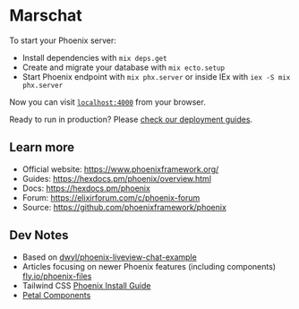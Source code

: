 # Marschat

To start your Phoenix server:

  * Install dependencies with `mix deps.get`
  * Create and migrate your database with `mix ecto.setup`
  * Start Phoenix endpoint with `mix phx.server` or inside IEx with `iex -S mix phx.server`

Now you can visit [`localhost:4000`](http://localhost:4000) from your browser.

Ready to run in production? Please [check our deployment guides](https://hexdocs.pm/phoenix/deployment.html).

## Learn more

  * Official website: https://www.phoenixframework.org/
  * Guides: https://hexdocs.pm/phoenix/overview.html
  * Docs: https://hexdocs.pm/phoenix
  * Forum: https://elixirforum.com/c/phoenix-forum
  * Source: https://github.com/phoenixframework/phoenix


## Dev Notes
* Based on [dwyl/phoenix-liveview-chat-example](https://github.com/dwyl/phoenix-liveview-chat-example)
* Articles focusing on newer Phoenix features (including components) [fly.io/phoenix-files](https://fly.io/phoenix-files/)
* Tailwind CSS [Phoenix Install Guide](https://tailwindcss.com/docs/guides/phoenix)
* [Petal Components](https://petal.build/docs)